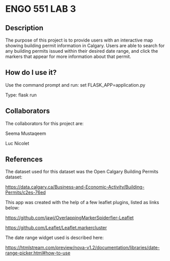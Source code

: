 # ENGO 551 LAB 3
## Description

The purpose of this project is to provide users with an interactive map showing building permit information in Calgary. Users are able to search for any building permits issued within their desired date range, and click the markers that appear for more information about that permit. 

## How do I use it?

Use the command prompt and run: set FLASK_APP=application.py

Type: flask run

## Collaborators
The collaborators for this project are:

Seema Mustaqeem

Luc Nicolet

## References
The dataset used for this dataset was the Open Calgary Building Permits dataset:

https://data.calgary.ca/Business-and-Economic-Activity/Building-Permits/c2es-76ed

This app was created with the help of a few leaflet plugins, listed as links below:

https://github.com/jawj/OverlappingMarkerSpiderfier-Leaflet

https://github.com/Leaflet/Leaflet.markercluster

The date range widget used is described here:

https://htmlstream.com/preview/nova-v1.2/documentation/libraries/date-range-picker.html#how-to-use
